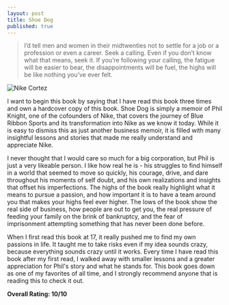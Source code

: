 ```yaml
---
layout: post
title: Shoe Dog
published: true
---
```

> I’d tell men and women in their midtwenties not to settle for a job or a profession or even a career. Seek a calling. Even if you don’t know what that means, seek it. If you’re following your calling, the fatigue will be easier to bear, the disappointments will be fuel, the highs will be like nothing you’ve ever felt.

![Nike Cortez](https://uproxx.com/wp-content/uploads/2019/07/Cortez-1.jpg)

I want to begin this book by saying that I have read this book three times and own a hardcover copy of this book. Shoe Dog is simply a memoir of Phil Knight, one of the cofounders of Nike, that covers the journey of Blue Ribbon Sports and its transformation into Nike as we know it today. While it is easy to dismiss this as just another business memoir, it is filled with many insightful lessons and stories that made me really understand and appreciate Nike.

I never thought that I would care so much for a big corporation, but Phil is just a very likeable person. I like how real he is - his struggles to find himself in a world that seemed to move so quickly, his courage, drive, and dare throughout his moments of self doubt, and his own realizations and insights that offset his imperfections. The highs of the book really highlight what it means to pursue a passion, and how important it is to have a team around you that makes your highs feel ever higher. The lows of the book show the real side of business, how people are out to get you, the real pressure of feeding your family on the brink of bankruptcy, and the fear of imprisonment attempting something that has never been done before.

When I first read this book at 17, it really pushed me to find my own passions in life. It taught me to take risks even if my idea sounds crazy, because everything sounds crazy until it works. Every time I have read this book after my first read, I walked away with smaller lessons and a greater appreciation for Phil's story and what he stands for. This book goes down as one of my favorites of all time, and I strongly recommend anyone that is reading this to check it out.

**Overall Rating: 10/10**
